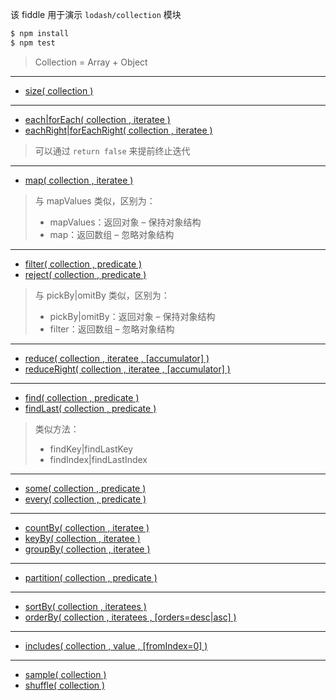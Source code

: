 该 fiddle 用于演示 `lodash/collection` 模块

```sh
$ npm install
$ npm test
```

> Collection = Array + Object

---

- [size( collection )](https://lodash.com/docs#size)

---

- [each|forEach( collection , iteratee )](https://lodash.com/docs#forEach)
- [eachRight|forEachRight( collection , iteratee )](https://lodash.com/docs#forEachRight)

> 可以通过 `return false` 来提前终止迭代

---

- [map( collection , iteratee )](https://lodash.com/docs#map)

> 与 mapValues 类似，区别为：
> - mapValues：返回对象 – 保持对象结构
> - map：返回数组 – 忽略对象结构

---

- [filter( collection , predicate )](https://lodash.com/docs#filter)
- [reject( collection , predicate )](https://lodash.com/docs#reject)

> 与 pickBy|omitBy 类似，区别为：
> - pickBy|omitBy：返回对象 – 保持对象结构
> - filter：返回数组 – 忽略对象结构

---

- [reduce( collection , iteratee , [accumulator] )](https://lodash.com/docs#reduce)
- [reduceRight( collection , iteratee , [accumulator] )](https://lodash.com/docs#reduceRight)

---

- [find( collection , predicate )](https://lodash.com/docs#find)
- [findLast( collection , predicate )](https://lodash.com/docs#findLast)

> 类似方法：
> - findKey|findLastKey
> - findIndex|findLastIndex

---

- [some( collection , predicate )](https://lodash.com/docs#some)
- [every( collection , predicate )](https://lodash.com/docs#every)

---

- [countBy( collection , iteratee )](https://lodash.com/docs#countBy)
- [keyBy( collection , iteratee )](https://lodash.com/docs#keyBy)
- [groupBy( collection , iteratee )](https://lodash.com/docs#groupBy)

---

- [partition( collection , predicate )](https://lodash.com/docs#partition)

---

- [sortBy( collection , iteratees )](https://lodash.com/docs#sortBy)
- [orderBy( collection , iteratees , [orders=desc|asc] )](https://lodash.com/docs#orderBy)

---

- [includes( collection , value , [fromIndex=0] )](https://lodash.com/docs#includes)

---

- [sample( collection )](https://lodash.com/docs#sample)
- [shuffle( collection )](https://lodash.com/docs#shuffle)
